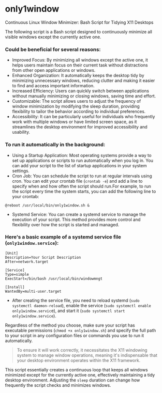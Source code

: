 # only1window
Continuous Linux Window Minimizer: Bash Script for Tidying X11 Desktops

The following script is a Bash script designed to continuously minimize all visible windows except the currently active one.

### Could be beneficial for several reasons:

- Improved Focus: By minimizing all windows except the active one, it helps users maintain focus on their current task without distractions from other open applications or windows.
- Enhanced Organization: It automatically keeps the desktop tidy by minimizing unnecessary windows, reducing clutter and making it easier to find and access important information.
- Increased Efficiency: Users can quickly switch between applications without manually minimizing or closing windows, saving time and effort.
- Customizable: The script allows users to adjust the frequency of window minimization by modifying the sleep duration, providing flexibility to tailor the behavior according to individual preferences.
- Accessibility: It can be particularly useful for individuals who frequently work with multiple windows or have limited screen space, as it streamlines the desktop environment for improved accessibility and usability.

### To run it automatically in the background:

- Using a Startup Application: Most operating systems provide a way to set up applications or scripts to run automatically when you log in. You can add your script to the list of startup applications in your system settings.
- Cron Job: You can schedule the script to run at regular intervals using cron. You can edit your crontab file (`crontab -e`) and add a line to specify when and how often the script should run.For example, to run the script every time the system starts, you can add the following line to your crontab:

```
@reboot /usr/local/bin/only1window.sh &
```

-  Systemd Service: You can create a systemd service to manage the execution of your script. This method provides more control and flexibility over how the script is started and managed.

### Here's a basic example of a systemd service file (`only1window.service`):

```
[Unit]
Description=Your Script Description
After=network.target

[Service]
Type=simple 
ExecStart=/bin/bash /usr/local/bin/windowmngt

[Install]
WantedBy=multi-user.target
```

- After creating the service file, you need to reload systemd (`sudo systemctl daemon-reload`), enable the service (`sudo systemctl enable only1window.servic`e), and start it (`sudo systemctl start only1window.service`).

Regardless of the method you choose, make sure your script has executable permissions (`chmod +x only1window.sh`) and specify the full path to your script in any configuration files or commands you use to run it automatically.

> To ensure it will work correctly, it necessitates the X11 windowing system to manage window operations, meaning it's indispensable that your desktop environment operates within the X11 framework.

This script essentially creates a continuous loop that keeps all windows minimized except for the currently active one, effectively maintaining a tidy desktop environment. Adjusting the `sleep` duration can change how frequently the script checks and minimizes windows.
